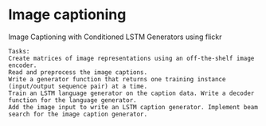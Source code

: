 # Image captioning
Image Captioning with Conditioned LSTM Generators using flickr
```
Tasks:
Create matrices of image representations using an off-the-shelf image encoder.
Read and preprocess the image captions.
Write a generator function that returns one training instance (input/output sequence pair) at a time.
Train an LSTM language generator on the caption data. Write a decoder function for the language generator.
Add the image input to write an LSTM caption generator. Implement beam search for the image caption generator.
```
